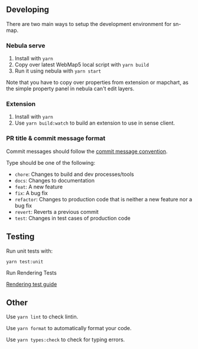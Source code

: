 ## Developing

There are two main ways to setup the development environment for sn-map.

### Nebula serve

1. Install with `yarn`
1. Copy over latest WebMap5 local script with `yarn build`
1. Run it using nebula with `yarn start`

Note that you have to copy over properties from extension or mapchart, as the simple property panel in nebula can't edit layers.

### Extension

1. Install with `yarn`
1. Use `yarn build:watch` to build an extension to use in sense client.

### PR title & commit message format

Commit messages should follow the [commit message convention](https://www.conventionalcommits.org/en/v1.0.0).

Type should be one of the following:

- `chore`: Changes to build and dev processes/tools
- `docs`: Changes to documentation
- `feat`: A new feature
- `fix`: A bug fix
- `refactor`: Changes to production code that is neither a new feature nor a bug fix
- `revert`: Reverts a previous commit
- `test`: Changes in test cases of production code

## Testing

Run unit tests with:

`yarn test:unit`

Run Rendering Tests

[Rendering test guide](../test/rendering/README.md)

## Other

Use `yarn lint` to check lintin.

Use `yarn format` to automatically format your code.

Use `yarn types:check` to check for typing errors.
